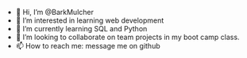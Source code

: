 - 👋 Hi, I’m @BarkMulcher
- 👀 I’m interested in learning web development
- 🌱 I’m currently learning SQL and Python
- 💞️ I’m looking to collaborate on team projects in my boot camp class.
- 📫 How to reach me: message me on github

<!---
BarkMulcher/BarkMulcher is a ✨ special ✨ repository because its `README.md` (this file) appears on your GitHub profile.
You can click the Preview link to take a look at your changes.
--->
